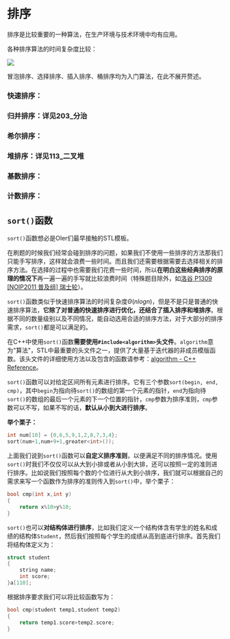 # **排序**

排序是比较重要的一种算法，在生产环境与技术环境中均有应用。

各种排序算法的时间复杂度比较：

![](https://i.loli.net/2021/08/03/l9aAhTX5vLigI8J.png)

冒泡排序、选择排序、插入排序、桶排序均为入门算法，在此不展开赘述。

### **快速排序：**

### **归并排序：详见203_分治**

### **希尔排序：**

### **堆排序：详见113_二叉堆**

### **基数排序：**

### **计数排序：**

## **`sort()`函数**

`sort()`函数想必是OIer们最早接触的STL模板。

在刷题的时候我们经常会碰到排序的问题，如果我们不使用一些排序的方法那我们只能手写排序，这样就会浪费一些时间。而且我们还需要根据需要去选择相关的排序方法。在选择的过程中也需要我们花费一些时间，所以**在明白这些经典排序的原理的情况下**再一遍一遍的手写就比较浪费时间（特殊题目除外，如[洛谷 P1309 [NOIP2011 普及组] 瑞士轮](https://www.luogu.com.cn/problem/P1309)）。

`sort()`函数类似于快速排序算法的时间复杂度$\Theta(nlogn)$，但是不是只是普通的快速排序算法，**它除了对普通的快速排序进行优化，还结合了插入排序和堆排序**。根据不同的数量级别以及不同情况，能自动选用合适的排序方法，对于大部分的排序需求，`sort()`都是可以满足的。

在C++中使用`sort()`函数**需要使用`#include<algorithm>`头文件**。`algorithm`意为"算法"，STL中最重要的头文件之一，提供了大量基于迭代器的非成员模版函数。该头文件的详细使用方法以及包含的函数请参考：[algorithm - C++ Reference](http://www.cplusplus.com/reference/algorithm/?kw=algorithm)。

`sort()`函数可以对给定区间所有元素进行排序。它有三个参数`sort(begin, end, cmp)`，其中`begin`为指向待`sort()`的数组的第一个元素的指针，`end`为指向待`sort()`的数组的最后一个元素的下一个位置的指针，`cmp`参数为排序准则，`cmp`参数可以不写，如果不写的话，**默认从小到大进行排序**。

**举个栗子：**

```c++
int num[10] = {0,6,5,9,1,2,8,7,3,4};
sort(num+1,num+9+1,greater<int>());
```

上面我们说到`sort()`函数可以**自定义排序准则**，以便满足不同的排序情况。使用`sort()`时我们不仅仅可以从大到小排或者从小到大排，还可以按照一定的准则进行排序。比如说我们按照每个数的个位进行从大到小排序，我们就可以根据自己的需求来写一个函数作为排序的准则传入到`sort()`中，举个栗子：

```c++
bool cmp(int x,int y)
{
	return x%10>y%10;
}
```

`sort()`也可以**对结构体进行排序**，比如我们定义一个结构体含有学生的姓名和成绩的结构体`Student`，然后我们按照每个学生的成绩从高到底进行排序。首先我们将结构体定义为：

```c++
struct student
{
	string name;
	int score;
}a[110];
```

根据排序要求我们可以将比较函数写为：

```c++
bool cmp(student temp1,student temp2)
{
	return temp1.score>temp2.score;
}
```

